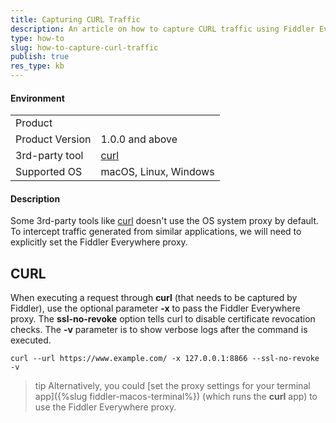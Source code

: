 ```yaml
---
title: Capturing CURL Traffic
description: An article on how to capture CURL traffic using Fiddler Everywhere
type: how-to
slug: how-to-capture-curl-traffic
publish: true
res_type: kb
---
```


#### Environment

|   |   |
|---|---|
| Product   |
| Product Version | 1.0.0 and above  |
| 3rd-party tool | [curl](https://curl.se/docs/manpage.html) |
| Supported OS | macOS, Linux, Windows |


#### Description

Some 3rd-party tools like [curl](https://curl.se/docs/manpage.html) doesn't use the OS system proxy by default. To intercept traffic generated from similar applications, we will need to explicitly set the Fiddler Everywhere proxy.

## CURL

When executing a request through **curl** (that needs to be captured by Fiddler), use the optional parameter **-x** to pass the Fiddler Everywhere proxy. The **ssl-no-revoke** option tells curl to disable certificate revocation checks. The **-v** parameter is to show verbose logs after the command is executed.

```curl
curl --url https://www.example.com/ -x 127.0.0.1:8866 --ssl-no-revoke -v
```

>tip Alternatively, you could [set the proxy settings for your terminal app]({%slug fiddler-macos-terminal%}) (which runs the **curl** app) to use the Fiddler Everywhere proxy.